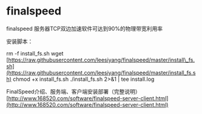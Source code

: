 # finalspeed

finalspeed 服务器TCP双边加速软件可达到90%的物理带宽利用率

安装脚本：

rm -f install\_fs.sh wget [https://raw.githubusercontent.com/leesiyang/finalspeed/master/install\_fs.sh](https://raw.githubusercontent.com/leesiyang/finalspeed/master/install_fs.sh) chmod +x install\_fs.sh ./install\_fs.sh 2&gt;&1 \| tee install.log

FinalSpeed介绍、服务端、客户端安装部署（完整说明） [http://www.168520.com/software/finalspeed-server-client.html](http://www.168520.com/software/finalspeed-server-client.html)

